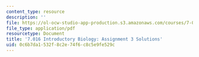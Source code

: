 ```yaml
---
content_type: resource
description: ''
file: https://ol-ocw-studio-app-production.s3.amazonaws.com/courses/7-016-introductory-biology-fall-2018/0c6b7da1532f8c2e74f6c8c5e9fe529c_MIT7_016F18PS3_soln.pdf
file_type: application/pdf
resourcetype: Document
title: '7.016 Introductory Biology: Assignment 3 Solutions'
uid: 0c6b7da1-532f-8c2e-74f6-c8c5e9fe529c
---
```

